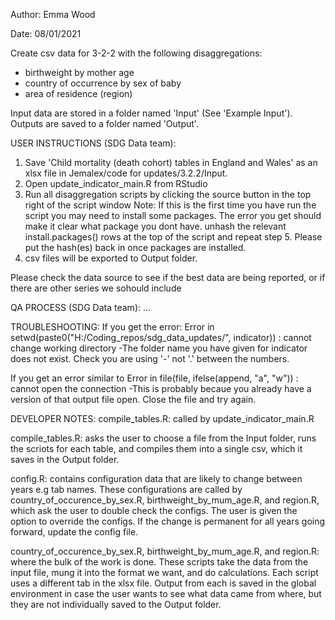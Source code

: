 Author: Emma Wood

Date: 08/01/2021

Create csv data for 3-2-2 with the following disaggregations:
- birthweight by mother age
- country of occurrence by sex of baby
- area of residence (region)

Input data are stored in a folder named 'Input' (See 'Example Input'). Outputs are saved to a folder named 'Output'. 

        
USER INSTRUCTIONS (SDG Data team): 

1) Save 'Child mortality (death cohort) tables in England and Wales' as an xlsx file in Jemalex/code for updates/3.2.2/Input. 
2) Open update_indicator_main.R from RStudio
3) Run all disaggregation scripts by clicking the source button in the top right of the script window 
Note: If this is the first time you have run the script you may need to install some packages. 
	The error you get should make it clear what package you dont have.
	unhash the relevant install.packages() rows at the top of the script and repeat step 5.
	Please put the hash(es) back in once packages are installed.
4) csv files will be exported to Output folder.

Please check the data source to see if the best data are being reported, or if there are other series we sohould include

QA PROCESS (SDG Data team):
...

TROUBLESHOOTING:
If you get the error:
Error in setwd(paste0("H:/Coding_repos/sdg_data_updates/", indicator)) : 
  cannot change working directory
-The folder name you have given for indicator does not exist. Check you are using '-' not '.' between the numbers.

If you get an error similar to 
Error in file(file, ifelse(append, "a", "w")) : 
  cannot open the connection
-This is probably becaue you already have a version of that output file open. Close the file and try again.

DEVELOPER NOTES:
compile_tables.R: called by update_indicator_main.R

compile_tables.R: asks the user to choose a file from the Input folder, 
	runs the scriots for each table, and compiles them into a single csv, 
	which it saves in the Output folder.
	
config.R: contains configuration data that are likely to change between years e.g tab names.
	These configurations are called by country_of_occurence_by_sex.R, birthweight_by_mum_age.R, and region.R,
	which ask the user to double check the configs. The user is given the option to override the configs.
	If the change is permanent for all years going forward, update the config file.
	
country_of_occurence_by_sex.R, birthweight_by_mum_age.R, and region.R: where the bulk of the work is done.
	These scripts take the data from the input file, mung it into the format we want, and do calculations.
	Each script uses a different tab in the xlsx file. Output from each is saved in the global environment
	in case the user wants to see what data came from where, but they are not individually saved to the Output folder.
